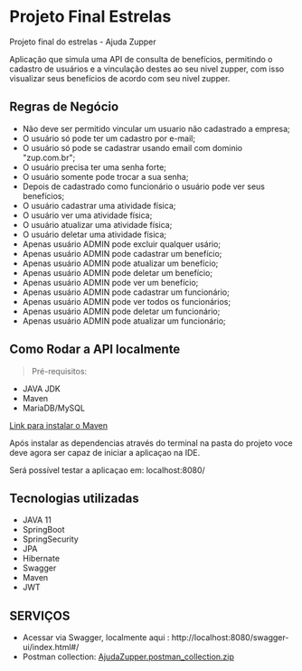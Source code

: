 # Projeto Final Estrelas

Projeto final do estrelas - Ajuda Zupper

Aplicação que simula uma API de consulta de benefícios, permitindo o cadastro de usuários e a vinculação destes ao seu nivel zupper, com isso visualizar seus benefícios de acordo com seu nivel zupper.

## Regras de Negócio

- Não deve ser permitido vincular um usuario não cadastrado a empresa;
- O usuário só pode ter um cadastro por e-mail;
- O usuário só pode se cadastrar usando email com dominio "zup.com.br";
- O usuário precisa ter uma senha forte;
- O usuário somente pode trocar a sua senha;
- Depois de cadastrado como funcionário o usuário pode ver seus benefícios;
- O usuário cadastrar uma atividade física;
- O usuário ver uma atividade física;
- O usuário atualizar uma atividade física;
- O usuário deletar uma atividade física;
- Apenas usuário ADMIN pode excluir qualquer usário;
- Apenas usuário ADMIN pode cadastrar um benefício;
- Apenas usuário ADMIN pode atualizar um benefício;
- Apenas usuário ADMIN pode deletar um benefício;
- Apenas usuário ADMIN pode ver um benefício;
- Apenas usuário ADMIN pode cadastrar um funcionário;
- Apenas usuário ADMIN pode ver todos os funcionários;
- Apenas usuário ADMIN pode deletar um funcionário;
- Apenas usuário ADMIN pode atualizar um funcionário;


## Como Rodar a API localmente

> Pré-requisitos:

- JAVA JDK
- Maven
- MariaDB/MySQL

[Link para instalar o Maven](https://maven.apache.org/download.cgi)

Após instalar as dependencias através do terminal na pasta do projeto voce deve agora ser capaz de iniciar a aplicaçao na IDE.

Será possível testar a aplicaçao em: localhost:8080/

## Tecnologias utilizadas

- JAVA 11
- SpringBoot
- SpringSecurity
- JPA
- Hibernate
- Swagger
- Maven
- JWT

## SERVIÇOS

- Acessar via Swagger, localmente aqui : http://localhost:8080/swagger-ui/index.html#/
- Postman collection: [AjudaZupper.postman_collection.zip](https://github.com/larinovaes/Projeto-Final-Estrelas-Fora-Da-Caixa-Grupo02/blob/747494f3003531d1c99e545569feb9829470f50d/AjudaZupper.postman_collection.zip)

